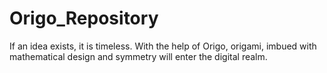 # Origo_Repository
If an idea exists, it is timeless. With the help of Origo, origami, imbued with mathematical design and symmetry will enter the digital realm.
